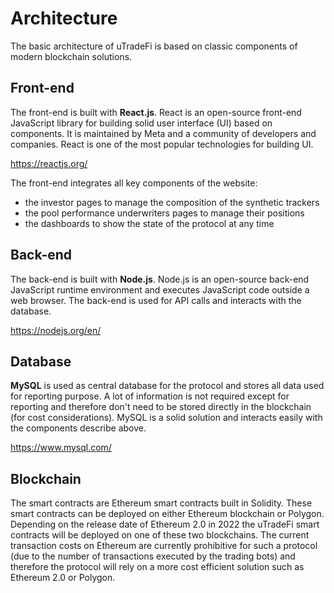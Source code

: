 # Architecture

The basic architecture of uTradeFi is based on classic components of modern blockchain solutions.

## Front-end

The front-end is built with **React.js**. React is an open-source front-end JavaScript library for building solid user interface (UI) based on components. It is maintained by Meta and a community of developers and companies. React is one of the most popular technologies for building UI.

https://reactjs.org/

The front-end integrates all key components of the website:
* the investor pages to manage the composition of the synthetic trackers
* the pool performance underwriters pages to manage their positions
* the dashboards to show the state of the protocol at any time

## Back-end

The back-end is built with **Node.js**. Node.js is an open-source back-end JavaScript runtime environment and executes JavaScript code outside a web browser. The back-end is used for API calls and interacts with the database.

https://nodejs.org/en/

## Database

**MySQL** is used as central database for the protocol and stores all data used for reporting purpose. A lot of information is not required except for reporting and therefore don't need to be stored directly in the blockchain (for cost considerations). MySQL is a solid solution and interacts easily with the components describe above.

https://www.mysql.com/

## Blockchain

The smart contracts are Ethereum smart contracts built in Solidity. These smart contracts can be deployed on either Ethereum blockchain or Polygon. Depending on the release date of Ethereum 2.0 in 2022 the uTradeFi smart contracts will be deployed on one of these two blockchains. The current transaction costs on Ethereum are currently prohibitive for such a protocol (due to the number of transactions executed by the trading bots) and therefore the protocol will rely on a more cost efficient solution such as Ethereum 2.0 or Polygon.
